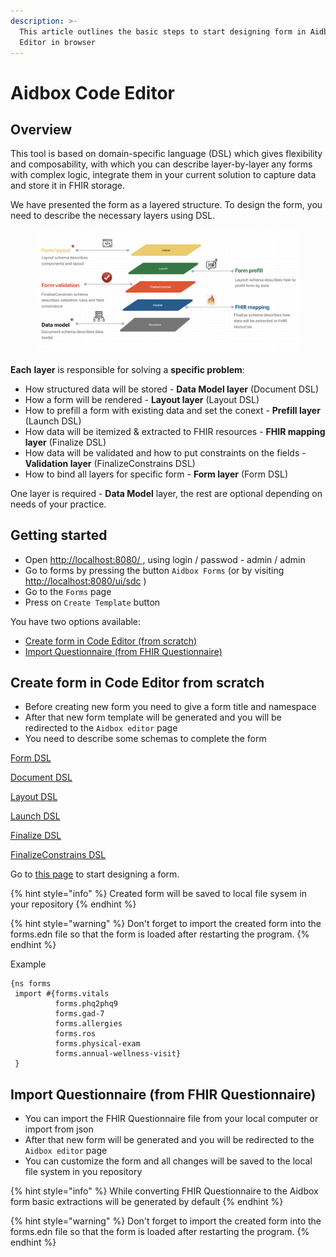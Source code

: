 ```yaml
---
description: >-
  This article outlines the basic steps to start designing form in Aidbox Code
  Editor in browser
---
```


# Aidbox Code Editor

## Overview

This tool is based on domain-specific language (DSL) which gives flexibility and composability, with which you can describe layer-by-layer any forms with complex logic, integrate them in your current solution to capture data and store it in FHIR storage.

We have presented the form as a layered structure. To design the form, you need to describe the necessary layers using DSL.

<figure><img src="../../../.gitbook/assets/Screenshot 2022-08-23 at 17.24.50.png" alt=""><figcaption></figcaption></figure>

**Each** **layer** is responsible for solving a **specific problem**:

* How structured data will be stored - **Data Model layer** (Document DSL)
* How a form will be rendered - **Layout layer** (Layout DSL)
* How to prefill a form with existing data and set the conext - **Prefill layer** (Launch DSL)
* How data will be itemized & extracted to FHIR resources - **FHIR mapping layer** (Finalize DSL)
* How data will be validated and how to put constraints on the fields - **Validation layer** (FinalizeConstrains DSL)
* How to bind all layers for specific form - **Form layer** (Form DSL)

One layer is required - **Data Model** layer, the rest are optional depending on needs of your practice.



## Getting started

* Open  [http://localhost:8080/ ](http://localhost:8080/), using login / passwod  - admin / admin
* Go to forms by pressing the button `Aidbox Forms` (or by visiting [http://localhost:8080/ui/sdc](http://localhost:8080/ui/sdc) )
* Go to the `Forms` page
* Press on `Create Template` button

You have two options available:

* [Create form in Code Editor (from scratch)](./#create-form-in-code-editor-from-scratch)
* [Import Questionnaire (from FHIR Questionnaire)](./#import-questionnaire-from-fhir-questionnaire)

## Create form in Code Editor from scratch

* Before creating new form you need to give a form title and namespace
* After that new form template will be generated and you will be redirected to the `Aidbox editor` page
* You need to describe some schemas to complete the form

&#x20;            [Form DSL ](../../../reference/aidbox-forms/form-dsl.md)

&#x20;            [Document DSL](../../../reference/aidbox-forms/document-dsl.md)

&#x20;            [Layout DSL](../../../reference/aidbox-forms/layout-dsl.md)

&#x20;            [Launch DSL](../../../reference/aidbox-forms/launch-dsl.md)

&#x20;            [Finalize DSL](../../../reference/aidbox-forms/finalize-dsl.md)

&#x20;            [FinalizeConstrains DSL](../../../reference/aidbox-forms/finalizeconstraints-dsl.md)

Go to [this page](how-to-create-a-form.md) to start designing a form.

{% hint style="info" %}
Created form will be saved to local file sysem in your repository
{% endhint %}

{% hint style="warning" %}
Don't forget to import the created form into the forms.edn file so that the form is loaded after restarting the program.
{% endhint %}



Example

```
{ns forms
 import #{forms.vitals
          forms.phq2phq9
          forms.gad-7
          forms.allergies
          forms.ros
          forms.physical-exam
          forms.annual-wellness-visit}
 }
```

## Import Questionnaire (from FHIR Questionnaire)

* You can import the FHIR Questionnaire file from your local computer or import from json
* After that new form will be generated and you will be redirected to the `Aidbox editor` page
* You can customize the form and all changes will be saved to the local file system in you repository

{% hint style="info" %}
While converting FHIR Questionnaire to the Aidbox form basic extractions will be generated by default
{% endhint %}

{% hint style="warning" %}
Don't forget to import the created form into the forms.edn file so that the form is loaded after restarting the program.
{% endhint %}
